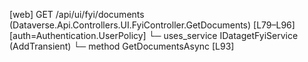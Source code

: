 [web] GET /api/ui/fyi/documents  (Dataverse.Api.Controllers.UI.FyiController.GetDocuments)  [L79–L96] [auth=Authentication.UserPolicy]
  └─ uses_service IDatagetFyiService (AddTransient)
    └─ method GetDocumentsAsync [L93]


